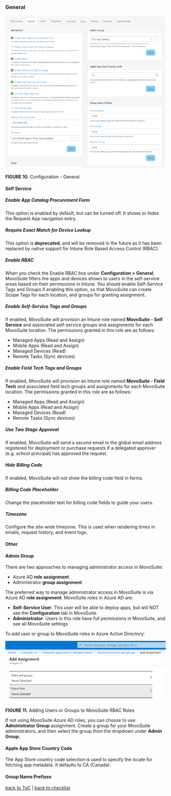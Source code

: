 ### General<!-- omit in toc -->

![010](../images/cfg_gen_all.png)

**FIGURE 10**. Configuration - General

#### Self Service<!-- omit in toc -->

##### Enable App Catalog Procurement Form 
 
 This option is enabled by default, but can be turned off. It shows or hides the Request App navigation entry.

##### Require Exact Match for Device Lookup

This option is **deprecated**, and will be removed in the future as it has been replaced by native support for Intune Role Based Access Control (RBAC).

##### Enable RBAC

When you check the Enable RBAC box under **Configuration \> General**, MovoSuite filters the apps and devices shown to users in the self-service areas based on their permissions in Intune. You should enable Self-Service Tags and Groups if enabling this option, so that MovoSuite can create Scope Tags for each location, and groups for granting assignment.

##### Enable Self-Service Tags and Groups

If enabled, MovoSuite will provision an Intune role named **MovoSuite - Self Service** and associated self-service groups and assignments for each MovoSuite location. The permissions granted in this role are as follows:
- Managed Apps (Read and Assign)
- Mobile Apps (Read and Assign)
- Managed Devices (Read)
- Remote Tasks (Sync devices)

##### Enable Field Tech Tags and Groups

If enabled, MovoSuite will provision an Intune role named **MovoSuite - Field Tech** and associated field tech groups and assignments for each MovoSuite location. The permissions granted in this role are as follows:
- Managed Apps (Read and Assign)
- Mobile Apps (Read and Assign)
- Managed Devices (Read)
- Remote Tasks (Sync devices)

##### Use Two Stage Approval

If enabled, MovoSuite will send a second email to the global email address registered for deployment or purchase requests if a delegated approver (e.g. school principal) has approved the request.

##### Hide Billing Code

If enabled, MovoSuite will not show the billing code field in forms.

##### Billing Code Placeholder

Change the placeholder text for billing code fields to guide your users.

##### Timezone

Configure the site-wide timezone. This is used when rendering times in emails, request history, and event logs.

#### Other<!-- omit in toc -->

#### Admin Group<!-- omit in toc -->

There are two approaches to managing administrator access in MovoSuite:
- Azure AD **role assignment**
- Administrator **group assignment**

The preferred way to manage administrator access in MovoSuite is via Azure AD **role assignment**. MovoSuite roles in Azure AD are:
- **Self-Service User**. This user will be able to deploy apps, but will NOT see the **Configuration** tab in MovoSuite.
- **Administrator**. Users in this role have full permissions in MovoSuite, and see all MovoSuite settings

To add user or group to MovoSuite roles in Azure Active Directory:

![011](../images/cfg_gen_rbac.png)

**FIGURE 11**. Adding Users or Groups to MovoSuite RBAC Roles

If not using MovoSuite Azure AD roles, you can choose to use **Administrator Group** assignment. Create a group for your MovoSuite administrators, and then select the group from the dropdown under **Admin Group**.

#### Apple App Store Country Code<!-- omit in toc -->

The App Store country code selection is used to specify the locale for fetching app metadata. It defaults to CA (Canada).

#### Group Name Prefixes<!-- omit in toc --> 

[back to ToC](#table-of-contents) \| [back to checklist](#install-and-configuration-checklist)